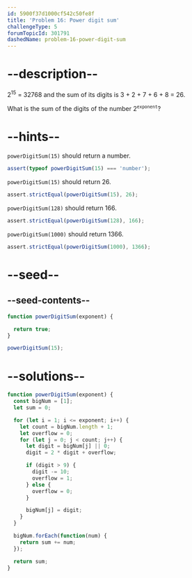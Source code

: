 ```yaml
---
id: 5900f37d1000cf542c50fe8f
title: 'Problem 16: Power digit sum'
challengeType: 5
forumTopicId: 301791
dashedName: problem-16-power-digit-sum
---
```


# --description--

2<sup>15</sup> = 32768 and the sum of its digits is 3 + 2 + 7 + 6 + 8 = 26.

What is the sum of the digits of the number 2<sup><code>exponent</code></sup>?

# --hints--

`powerDigitSum(15)` should return a number.

```js
assert(typeof powerDigitSum(15) === 'number');
```

`powerDigitSum(15)` should return 26.

```js
assert.strictEqual(powerDigitSum(15), 26);
```

`powerDigitSum(128)` should return 166.

```js
assert.strictEqual(powerDigitSum(128), 166);
```

`powerDigitSum(1000)` should return 1366.

```js
assert.strictEqual(powerDigitSum(1000), 1366);
```

# --seed--

## --seed-contents--

```js
function powerDigitSum(exponent) {

  return true;
}

powerDigitSum(15);
```

# --solutions--

```js
function powerDigitSum(exponent) {
  const bigNum = [1];
  let sum = 0;

  for (let i = 1; i <= exponent; i++) {
    let count = bigNum.length + 1;
    let overflow = 0;
    for (let j = 0; j < count; j++) {
      let digit = bigNum[j] || 0;
      digit = 2 * digit + overflow;

      if (digit > 9) {
        digit -= 10;
        overflow = 1;
      } else {
        overflow = 0;
      }

      bigNum[j] = digit;
    }
  }

  bigNum.forEach(function(num) {
    return sum += num;
  });

  return sum;
}
```